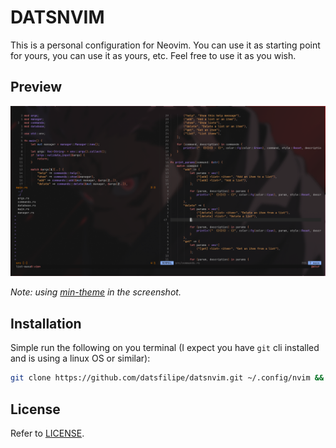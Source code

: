 # DATSNVIM

This is a personal configuration for Neovim. You can use it as starting point for yours, you can use it as yours, etc. Feel free to use it as you wish.

## Preview

![Preview](./assets/preview.png)

*Note: using [min-theme](https://github.com/datsfilipe/min-theme.nvim) in the screenshot.*

## Installation

Simple run the following on you terminal (I expect you have `git` cli installed and is using a linux OS or similar):

```bash
git clone https://github.com/datsfilipe/datsnvim.git ~/.config/nvim && nvim
```

## License

Refer to [LICENSE](./LICENSE).
